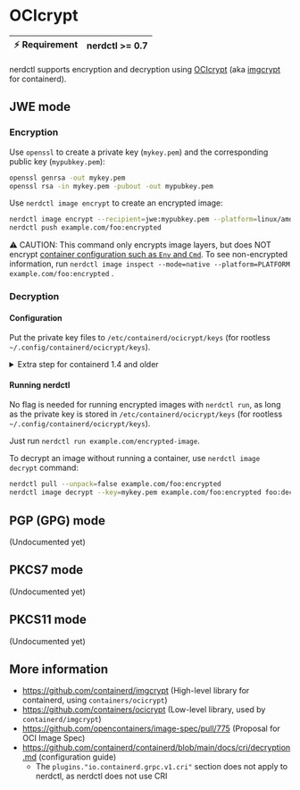 # OCIcrypt

| :zap: Requirement | nerdctl >= 0.7 |
|-------------------|----------------|

nerdctl supports encryption and decryption using [OCIcrypt](https://github.com/containers/ocicrypt)
(aka [imgcrypt](https://github.com/containerd/imgcrypt) for containerd).

## JWE mode

### Encryption

Use `openssl` to create a private key (`mykey.pem`) and the corresponding public key (`mypubkey.pem`):
```bash
openssl genrsa -out mykey.pem
openssl rsa -in mykey.pem -pubout -out mypubkey.pem
```

Use `nerdctl image encrypt` to create an encrypted image:
```bash
nerdctl image encrypt --recipient=jwe:mypubkey.pem --platform=linux/amd64,linux/arm64 foo example.com/foo:encrypted
nerdctl push example.com/foo:encrypted
```

:warning: CAUTION: This command only encrypts image layers, but does NOT encrypt [container configuration such as `Env` and `Cmd`](https://github.com/opencontainers/image-spec/blob/v1.0.1/config.md#example).
To see non-encrypted information, run `nerdctl image inspect --mode=native --platform=PLATFORM example.com/foo:encrypted` .

### Decryption

#### Configuration
Put the private key files to `/etc/containerd/ocicrypt/keys` (for rootless `~/.config/containerd/ocicrypt/keys`).

<details>
<summary>Extra step for containerd 1.4 and older</summary>

<p>

containerd 1.4 and older requires adding the following configuration to `/etc/containerd/config.toml`
(for rootless `~/.config/containerd/config.toml`):

```toml
version = 2

[stream_processors]
  [stream_processors."io.containerd.ocicrypt.decoder.v1.tar.gzip"]
    accepts = ["application/vnd.oci.image.layer.v1.tar+gzip+encrypted"]
    returns = "application/vnd.oci.image.layer.v1.tar+gzip"
    path = "ctd-decoder"
    args = ["--decryption-keys-path", "/etc/containerd/ocicrypt/keys"]
  [stream_processors."io.containerd.ocicrypt.decoder.v1.tar"]
    accepts = ["application/vnd.oci.image.layer.v1.tar+encrypted"]
    returns = "application/vnd.oci.image.layer.v1.tar"
    path = "ctd-decoder"
    args = ["--decryption-keys-path", "/etc/containerd/ocicrypt/keys"]

# NOTE: On rootless, ~/.config/containerd is mounted as /etc/containerd in the namespace.
```

</p>

</details>

#### Running nerdctl

No flag is needed for running encrypted images with `nerdctl run`, as long as the private key is stored
in `/etc/containerd/ocicrypt/keys` (for rootless `~/.config/containerd/ocicrypt/keys`).

Just run `nerdctl run example.com/encrypted-image`.

To decrypt an image without running a container, use `nerdctl image decrypt` command:
```bash
nerdctl pull --unpack=false example.com/foo:encrypted
nerdctl image decrypt --key=mykey.pem example.com/foo:encrypted foo:decrypted
```

## PGP (GPG) mode
(Undocumented yet)

## PKCS7 mode
(Undocumented yet)

## PKCS11 mode
(Undocumented yet)

## More information
- https://github.com/containerd/imgcrypt (High-level library for containerd, using `containers/ocicrypt`)
- https://github.com/containers/ocicrypt (Low-level library, used by `containerd/imgcrypt`)
- https://github.com/opencontainers/image-spec/pull/775 (Proposal for OCI Image Spec)
- https://github.com/containerd/containerd/blob/main/docs/cri/decryption.md (configuration guide)
  - The `plugins."io.containerd.grpc.v1.cri"` section does not apply to nerdctl, as nerdctl does not use CRI
